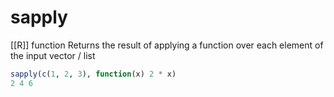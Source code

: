 # sapply
[[R]] function
Returns the result of applying a function over each element of the input vector / list
```R
sapply(c(1, 2, 3), function(x) 2 * x)
2 4 6
```